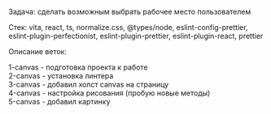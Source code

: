 Задача: сделать возможным выбрать рабочее место пользователем

Стек: vita, react, ts, normalize.css, @types/node, eslint-config-prettier, eslint-plugin-perfectionist,
eslint-plugin-prettier, eslint-plugin-react, prettier

Описание веток:

1-canvas - подготовка проекта к работе  
2-canvas - установка линтера  
3-canvas - добавил холст canvas на страницу  
4-canvas - настройка рисования (пробую новые методы)  
5-canvas - добавил картинку
